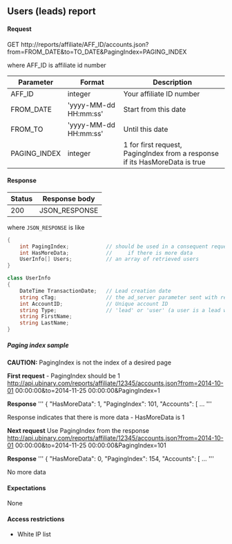 ﻿## Users (leads) report


#### Request

GET http://reports/affiliate/AFF_ID/accounts.json?from=FROM_DATE&to=TO_DATE&PagingIndex=PAGING_INDEX

where AFF_ID is affiliate id number

Parameter       | Format                  | Description
----------------|-------------------------|-------------
AFF_ID          | integer                 | Your affiliate ID number
FROM_DATE       | 'yyyy-MM-dd HH:mm:ss'   | Start from this date
FROM_TO         | 'yyyy-MM-dd HH:mm:ss'   | Until this date
PAGING_INDEX    | integer                 | 1 for first request, PagingIndex from a response if its HasMoreData is true


#### Response

Status | Response body
-------|--------------
200    | JSON_RESPONSE

where `JSON_RESPONSE` is like

```C#
{
    int PagingIndex;            // should be used in a consequent request
    int HasMoreData;            //     if there is more data
    UserInfo[] Users;           // an array of retrieved users
}

class UserInfo
{
    DateTime TransactionDate;   // Lead creation date
    string cTag;                // the ad_server parameter sent with registration API
    int AccountID;              // Unique account ID
    string Type;                // 'lead' or 'user' (a user is a lead with one successful login)
    string FirstName;
    string LastName;
}
```

##### Paging index sample

**CAUTION:** PagingIndex is not the index of a desired page

**First request** - PagingIndex should be 1
http://api.ubinary.com/reports/affiliate/12345/accounts.json?from=2014-10-01 00:00:00&to=2014-11-25 00:00:00&PagingIndex=1

**Response**
'''
{
  "HasMoreData": 1,
  "PagingIndex": 101,
  "Accounts": [
  ...
'''

Response indicates that there is more data - HasMoreData is 1

**Next request** Use PagingIndex from the response
http://api.ubinary.com/reports/affiliate/12345/accounts.json?from=2014-10-01 00:00:00&to=2014-11-25 00:00:00&PagingIndex=101

**Response**
'''
{
  "HasMoreData": 0,
  "PagingIndex": 154,
  "Accounts": [
  ...
'''

No more data


#### Expectations
None

#### Access restrictions
- White IP list
